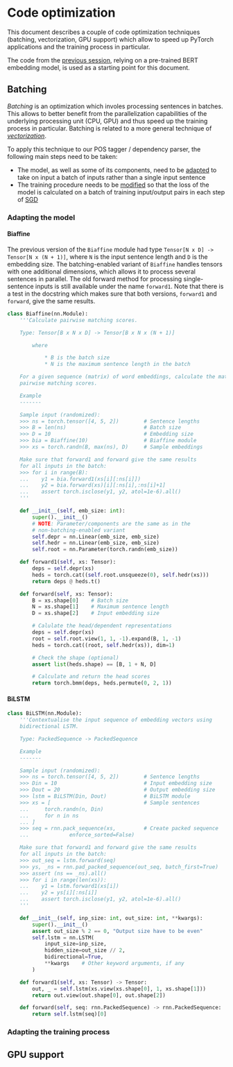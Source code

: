 # Code optimization

This document describes a couple of code optimization techniques (batching,
vectorization, GPU support) which allow to speed up PyTorch applications and
the training process in particular.

The code from the [previous session](../pretrained), relying on a pre-trained
BERT embedding model, is used as a starting point for this document.

<!-- START doctoc generated TOC please keep comment here to allow auto update -->
<!-- DON'T EDIT THIS SECTION, INSTEAD RE-RUN doctoc TO UPDATE -->


<!-- END doctoc generated TOC please keep comment here to allow auto update -->


## Batching

*Batching* is an optimization which involes processing sentences in batches.
This allows to better benefit from the parallelization capabilities of the
underlying processing unit (CPU, GPU) and thus speed up the training process in
particular.  Batching is related to a more general technique of
[*vectorization*](https://stackoverflow.com/questions/1422149/what-is-vectorization).

To apply this technique to our POS tagger / dependency parser, the following
main steps need to be taken:
* The model, as well as some of its components, need to be
  [adapted](#adapting-the-model) to take on input a batch of inputs rather than
  a single input sentence
* The training procedure needs to be [modified](#adapting-the-training-process)
  so that the loss of the model is calculated on a batch of training
  input/output pairs in each step of [SGD](../gradient-descent)

### Adapting the model

#### Biaffine

The previous version of the `Biaffine` module had type `Tensor[N x D] ->
Tensor[N x (N + 1)]`, where `N` is the input sentence length and `D` is the
embedding size.  The batching-enabled variant of `Biaffine` handles tensors
with one additional dimensions, which allows it to process several sentences in
parallel.  The old forward method for processing single-sentence inputs is
still available under the name `forward1`.  Note that there is a test in the
docstring which makes sure that both versions, `forward1` and `forward`, give
the same results.
```python
class Biaffine(nn.Module):
    '''Calculate pairwise matching scores.

    Type: Tensor[B x N x D] -> Tensor[B x N x (N + 1)]

        where

            * B is the batch size
            * N is the maximum sentence length in the batch

    For a given sequence (matrix) of word embeddings, calculate the matrix of
    pairwise matching scores.

    Example
    -------

    Sample input (randomized):
    >>> ns = torch.tensor([4, 5, 2])        # Sentence lengths
    >>> B = len(ns)                         # Batch size
    >>> D = 10                              # Embedding size
    >>> bia = Biaffine(10)                  # Biaffine module
    >>> xs = torch.randn(B, max(ns), D)     # Sample embeddings

    Make sure that forward1 and forward give the same results
    for all inputs in the batch:
    >>> for i in range(B):
    ...    y1 = bia.forward1(xs[i][:ns[i]])
    ...    y2 = bia.forward(xs)[i][:ns[i],:ns[i]+1]
    ...    assert torch.isclose(y1, y2, atol=1e-6).all()
    '''

    def __init__(self, emb_size: int):
        super().__init__()
        # NOTE: Parameter/components are the same as in the
        # non-batching-enabled variant
        self.depr = nn.Linear(emb_size, emb_size)
        self.hedr = nn.Linear(emb_size, emb_size)
        self.root = nn.Parameter(torch.randn(emb_size))

    def forward1(self, xs: Tensor):
        deps = self.depr(xs)
        heds = torch.cat((self.root.unsqueeze(0), self.hedr(xs)))
        return deps @ heds.t()

    def forward(self, xs: Tensor):
        B = xs.shape[0]    # Batch size
        N = xs.shape[1]    # Maximum sentence length
        D = xs.shape[2]    # Input embedding size

        # Calulate the head/dependent representations
        deps = self.depr(xs)
        root = self.root.view(1, 1, -1).expand(B, 1, -1)
        heds = torch.cat((root, self.hedr(xs)), dim=1)

        # Check the shape (optional)
        assert list(heds.shape) == [B, 1 + N, D]

        # Calculate and return the head scores
        return torch.bmm(deps, heds.permute(0, 2, 1))
```

#### BiLSTM

```python
class BiLSTM(nn.Module):
    '''Contextualise the input sequence of embedding vectors using
    bidirectional LSTM.

    Type: PackedSequence -> PackedSequence

    Example
    -------

    Sample input (randomized):
    >>> ns = torch.tensor([4, 5, 2])        # Sentence lengths
    >>> Din = 10                            # Input embedding size
    >>> Dout = 20                           # Output embedding size
    >>> lstm = BiLSTM(Din, Dout)            # BiLSTM module
    >>> xs = [                              # Sample sentences
    ...     torch.randn(n, Din)
    ...     for n in ns
    ... ]
    >>> seq = rnn.pack_sequence(xs,         # Create packed sequence
    ...             enforce_sorted=False)

    Make sure that forward1 and forward give the same results
    for all inputs in the batch:
    >>> out_seq = lstm.forward(seq)
    >>> ys, _ns = rnn.pad_packed_sequence(out_seq, batch_first=True)
    >>> assert (ns == _ns).all()
    >>> for i in range(len(xs)):
    ...    y1 = lstm.forward1(xs[i])
    ...    y2 = ys[i][:ns[i]]
    ...    assert torch.isclose(y1, y2, atol=1e-6).all()
    '''

    def __init__(self, inp_size: int, out_size: int, **kwargs):
        super().__init__()
        assert out_size % 2 == 0, "Output size have to be even"
        self.lstm = nn.LSTM(
            input_size=inp_size,
            hidden_size=out_size // 2,
            bidirectional=True,
            **kwargs    # Other keyword arguments, if any
        )

    def forward1(self, xs: Tensor) -> Tensor:
        out, _ = self.lstm(xs.view(xs.shape[0], 1, xs.shape[1]))
        return out.view(out.shape[0], out.shape[2])

    def forward(self, seq: rnn.PackedSequence) -> rnn.PackedSequence:
        return self.lstm(seq)[0]
```

### Adapting the training process




## GPU support




[fasttext-models]: https://fasttext.cc/docs/en/crawl-vectors.html#models "Official fastText models for 157 languages"
[fasttext-en-100]: https://user.phil.hhu.de/~waszczuk/treegrasp/fasttext/cc.en.100.bin.gz
[fasttext-python-usage-overview]: https://fasttext.cc/docs/en/python-module.html#usage-overview
[fasttext-reduce-dim]: https://fasttext.cc/docs/en/crawl-vectors.html#adapt-the-dimension
[bert-as-service]: https://github.com/hanxiao/bert-as-service
[bert-small-models]: https://github.com/google-research/bert/#bert

